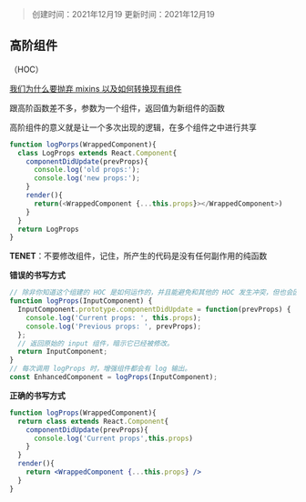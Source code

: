 > 创建时间：2021年12月19
> 更新时间：2021年12月19

## 高阶组件

（HOC）

[我们为什么要抛弃 mixins 以及如何转换现有组件](https://react.docschina.org/blog/2016/07/13/mixins-considered-harmful.html)

跟高阶函数差不多，参数为一个组件，返回值为新组件的函数

高阶组件的意义就是让一个多次出现的逻辑，在多个组件之中进行共享

```js
function logPorps(WrappedComponent){
  class LogProps extends React.Component{
    componentDidUpdate(prevProps){
      console.log('old props:');
      console.log('new props:');
    }
    render(){
      return(<WrappedComponent {...this.props}></WrappedComponent>)
    }
  }
  return LogProps
}
```

**TENET**：不要修改组件，记住，所产生的代码是没有任何副作用的纯函数

**错误的书写方式**

```jsx
// 除非你知道这个组建的 HOC 是如何运作的，并且能避免和其他的 HOC 发生冲突，但也会因为这种书写方式大大降低可维护性
function logProps(InputComponent) {
  InputComponent.prototype.componentDidUpdate = function(prevProps) {
    console.log('Current props: ', this.props);
    console.log('Previous props: ', prevProps);
  };
  // 返回原始的 input 组件，暗示它已经被修改。
  return InputComponent;
}
// 每次调用 logProps 时，增强组件都会有 log 输出。
const EnhancedComponent = logProps(InputComponent);
```

**正确的书写方式**

```jsx
function logProps(WrappedComponent){
  return class extends React.Component{
    componentDidUpdate(prevProps){
      console.log('Current props',this.props)
    }
  }
  render(){
    return <WrappedComponent {...this.props} />
  }
}
```

